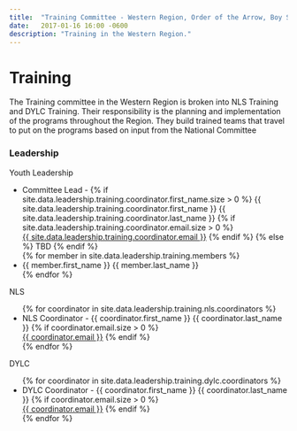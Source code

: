 ```yaml
---
title:  "Training Committee - Western Region, Order of the Arrow, Boy Scouts of America"
date:   2017-01-16 16:00 -0600
description: "Training in the Western Region."
---
```


# Training

The Training committee in the Western Region is broken into NLS Training and DYLC Training.
Their responsibility is the planning and implementation of the programs throughout the Region.
They build trained teams that travel to put on the programs based on input from the National Committee

### Leadership

<div class="row leadership">
	<div class="col-xs-12 col-sm-6">
		<div class="panel panel-default">
			<div class="panel-heading">
			 Youth Leadership
			</div>
			<ul class="list-group">
				<li class="list-group-item">
					Committee Lead -
					{% if site.data.leadership.training.coordinator.first_name.size > 0 %}
						{{ site.data.leadership.training.coordinator.first_name }} {{ site.data.leadership.training.coordinator.last_name }}
						{% if site.data.leadership.training.coordinator.email.size > 0 %}
							<br><a href="mailto:{{ site.data.leadership.training.coordinator.email }}">{{ site.data.leadership.training.coordinator.email }}</a>
						{% endif %}
					{% else %}
						TBD
					{% endif %}
				</li>
				{% for member in site.data.leadership.training.members %}
				<li class="list-group-item">{{ member.first_name }} {{ member.last_name }} </li>
				{% endfor %}
			</ul>
		</div>
	</div>
	<div class="col-xs-12 col-sm-6">
		<div class="panel panel-default">
			<div class="panel-heading">
			 NLS
			</div>
			<ul class="list-group">
        {% for coordinator in site.data.leadership.training.nls.coordinators %}
          <li class="list-group-item">
            NLS Coordinator - {{ coordinator.first_name }} {{ coordinator.last_name }}
            {% if coordinator.email.size > 0 %}
              <br><a href="mailto:{{ coordinator.email }}">{{ coordinator.email }}</a>
            {% endif %}
          </li>
        {% endfor %}
			</ul>
		</div>
	</div>
	<div class="col-xs-12 col-sm-6">
		<div class="panel panel-default">
			<div class="panel-heading">
			 DYLC
			</div>
			<ul class="list-group">
        {% for coordinator in site.data.leadership.training.dylc.coordinators %}
          <li class="list-group-item">
            DYLC Coordinator - {{ coordinator.first_name }} {{ coordinator.last_name }}
            {% if coordinator.email.size > 0 %}
              <br><a href="mailto:{{ coordinator.email }}">{{ coordinator.email }}</a>
            {% endif %}
          </li>
        {% endfor %}
			</ul>
		</div>
	</div>
</div>